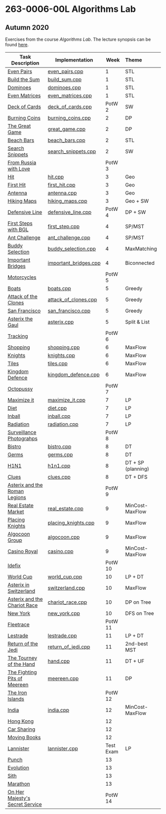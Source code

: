 # 263-0006-00L Algorithms Lab

## Autumn 2020

 Exercises from the course *Algorithms Lab*. The lecture synopsis can be found [here](https://www.cadmo.ethz.ch/education/lectures/HS20/algolab/index.html).

| Task Description                                             | Implementation                                     | Week      | Theme              |
| ------------------------------------------------------------ | -------------------------------------------------- | --------- | :----------------- |
| [Even Pairs](tasks/even_pairs.pdf)                           | [even_pairs.cpp](src/even_pairs.cpp)               | 1         | STL                |
| [Build the Sum](tasks/build_sum.pdf)                         | [build_sum.cpp](src/build_sum.cpp)                 | 1         | STL                |
| [Dominoes](tasks/dominoes.pdf)                               | [dominoes.cpp](src/dominoes.cpp)                   | 1         | STL                |
| [Even Matrices](tasks/even_matrices.pdf)                     | [even_matrices.cpp](src/even_matrices.cpp)         | 1         | STL                |
| [Deck of Cards](tasks/deck_of_cards.pdf)                     | [deck_of_cards.cpp](src/deck_of_cards.cpp)         | PotW 2    | SW                 |
| [Burning Coins](tasks/burning_coins.pdf)                     | [burning_coins.cpp](src/burning_coins.cpp)         | 2         | DP                 |
| [The Great Game](tasks/great_game.pdf)                       | [great_game.cpp](src/great_game.cpp)               | 2         | DP                 |
| [Beach Bars](tasks/beach_bars.pdf)                           | [beach_bars.cpp](src/beach_bars.cpp)               | 2         | STL                |
| [Search Snippets](tasks/search_snippets.pdf)                 | [search_snippets.cpp](src/search_snippets.cpp)     | 2         | SW                 |
| [From Russia with Love](tasks/russia_with_love.pdf)          |                                                    | PotW 3    |                    |
| [Hit](tasks/hit.pdf)                                         | [hit.cpp](src/hit.cpp)                             | 3         | Geo                |
| [First Hit](tasks/first_hit.pdf)                             | [first_hit.cpp](src/first_hit.cpp)                 | 3         | Geo                |
| [Antenna](tasks/antenna.pdf)                                 | [antenna.cpp](src/antenna.cpp)                     | 3         | Geo                |
| [Hiking Maps](tasks/hiking_maps.pdf)                         | [hiking_maps.cpp](src/hiking_maps.cpp)             | 3         | Geo + SW           |
| [Defensive Line](tasks/defensive_line.pdf)                   | [defensive_line.cpp](src/defensive_line.cpp)       | PotW 4    | DP + SW            |
| [First Steps with BGL](tasks/first_steps_with_BGL.pdf)       | [first_step.cpp](src/first_step.cpp)               | 4         | SP/MST             |
| [Ant Challenge](tasks/ant_challenge.pdf)                     | [ant_challenge.cpp](src/ant_challenge.cpp)         | 4         | SP/MST             |
| [Buddy Selection](tasks/buddy_selection.pdf)                 | [buddy_selection.cpp](src/buddy_selection.cpp)     | 4         | MaxMatching        |
| [Important Bridges](tasks/important_bridges.pdf)             | [important_bridges.cpp](src/important_bridges.cpp) | 4         | Biconnected        |
| [Motorcycles](tasks/motorcycles.pdf)                         |                                                    | PotW 5    |                    |
| [Boats](tasks/boats.pdf)                                     | [boats.cpp](src/boats.cpp)                         | 5         | Greedy             |
| [Attack of the Clones](tasks/attack_of_clones.pdf)           | [attack_of_clones.cpp](src/attack_of_clones.cpp)   | 5         | Greedy             |
| [San Francisco](tasks/san_francisco.pdf)                     | [san_francisco.cpp](src/san_francisco.cpp)         | 5         | Greedy             |
| [Asterix the Gaul](tasks/asterix_the_gaul.pdf)               | [asterix.cpp](src/asterix.cpp)                     | 5         | Split & List       |
| [Tracking](tasks/tracking.pdf)                               |                                                    | PotW 6    |                    |
| [Shopping](tasks/shopping.pdf)                               | [shopping.cpp](src/shopping.cpp)                   | 6         | MaxFlow            |
| [Knights](tasks/knights.pdf)                                 | [knights.cpp](src/knights.cpp)                     | 6         | MaxFlow            |
| [Tiles](tasks/tiles.pdf)                                     | [tiles.cpp](src/tiles.cpp)                         | 6         | MaxFlow            |
| [Kingdom Defence](tasks/kingdom_defence.pdf)                 | [kingdom_defence.cpp](src/kingdom_defence.cpp)     | 6         | MaxFlow            |
| [Octopussy](tasks/octopussy.pdf)                             |                                                    | PotW 7    |                    |
| [Maximize it](tasks/maximize_it.pdf)                         | [maximize_it.cpp](src/maximize_it.cpp)             | 7         | LP                 |
| [Diet](tasks/diet.pdf)                                       | [diet.cpp](src/diet.cpp)                           | 7         | LP                 |
| [Inball](tasks/inball.pdf)                                   | [inball.cpp](src/inball.cpp)                       | 7         | LP                 |
| [Radiation](tasks/radiation.pdf)                             | [radiation.cpp](src/radiation.cpp)                 | 7         | LP                 |
| [Surveillance Photograhps](tasks/surveillance_photographs.pdf) |                                                    | PotW 8    |                    |
| [Bistro](tasks/bistro.pdf)                                   | [bistro.cpp](src/bistro.cpp)                       | 8         | DT                 |
| [Germs](tasks/germs.pdf)                                     | [germs.cpp](src/germs.cpp)                         | 8         | DT                 |
| [H1N1](tasks/h1n1.pdf)                                       | [h1n1.cpp](src/h1n1.cpp)                           | 8         | DT + SP (planning) |
| [Clues](tasks/clues.pdf)                                     | [clues.cpp](src/clues.cpp)                         | 8         | DT + DFS           |
| [Asterix and the Roman Legions](tasks/roman_legions.pdf)     |                                                    | PotW 9    |                    |
| [Real Estate Market](tasks/real_estate_market.pdf)           | [real_estate.cpp](src/real_estate.cpp)             | 9         | MinCost-MaxFlow    |
| [Placing Knights](tasks/placing_knights.pdf)                 | [placing_knights.cpp](src/placing_knights.cpp)     | 9         | MaxFlow            |
| [Algocoon Group](tasks/algocoon_group.pdf)                   | [algocoon.cpp](src/algocoon.cpp)                   | 9         | MaxFlow            |
| [Casino Royal](tasks/casino_royal.pdf)                       | [casino.cpp](src/casino.cpp)                       | 9         | MinCost-MaxFlow    |
| [Idefix](tasks/idefix.pdf)                                   |                                                    | PotW 10   |                    |
| [World Cup](tasks/world_cup.pdf)                             | [world_cup.cpp](src/world_cup.cpp)                 | 10        | LP + DT            |
| [Asterix in Switzerland](tasks/switzerland.pdf)              | [switzerland.cpp](src/switzerland.cpp)             | 10        | MaxFlow            |
| [Asterix and the Chariot Race](tasks/chariot_race.pdf)       | [chariot_race.cpp](src/chariot_race.cpp)           | 10        | DP on Tree         |
| [New York](tasks/new_york.pdf)                               | [new_york.cpp](src/new_york.cpp)                   | 10        | DFS on Tree        |
| [Fleetrace](tasks/fleetrace.pdf)                             |                                                    | PotW 11   |                    |
| [Lestrade](tasks/lestrade.pdf)                               | [lestrade.cpp](src/lestrade.cpp)                   | 11        | LP + DT            |
| [Return of the Jedi](tasks/return_of_the_jedi.pdf)           | [return_of_jedi.cpp](src/return_of_jedi.cpp)       | 11        | 2nd-best MST       |
| [The Tourney of the Hand](tasks/tourney_of_hand.pdf)         | [hand.cpp](src/hand.cpp)                           | 11        | DT + UF            |
| [The Fighting Pits of Meereen](tasks/fighting_pits_of_meereen.pdf) | [meereen.cpp](src/meereen.cpp)                     | 11        | DP                 |
| [The Iron Islands](tasks/iron_islands.pdf)                   |                                                    | PotW 12   |                    |
| [India](tasks/india.pdf)                                     | [india.cpp](src/india.cpp)                         | 12        | MinCost-MaxFlow    |
| [Hong Kong](tasks/hong_kong.pdf)                             |                                                    | 12        |                    |
| [Car Sharing](tasks/car_sharing.pdf)                         |                                                    | 12        |                    |
| [Moving Books](tasks/moving_books.pdf)                       |                                                    | 12        |                    |
| [Lannister](tasks/lannister.pdf)                             | [lannister.cpp](src/lannister.cpp)                 | Test Exam | LP                 |
| [Punch](tasks/punch.pdf)                                     |                                                    | 13        |                    |
| [Evolution](tasks/evolution.pdf)                             |                                                    | 13        |                    |
| [Sith](tasks/sith.pdf)                                       |                                                    | 13        |                    |
| [Marathon](tasks/marathon.pdf)                               |                                                    | 13        |                    |
| [On Her Majesty's Secret Service](tasks/secret_service.pdf)  |                                                    | PotW 14   |                    |


